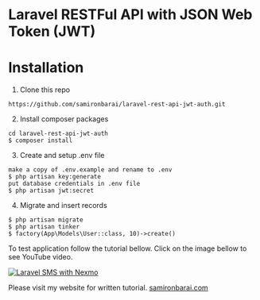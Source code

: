 # Laravel RESTFul API with JSON Web Token (JWT)

# Installation
1. Clone this repo
```
https://github.com/samironbarai/laravel-rest-api-jwt-auth.git
```

2. Install composer packages
```
cd laravel-rest-api-jwt-auth
$ composer install
```

3. Create and setup .env file
```
make a copy of .env.example and rename to .env
$ php artisan key:generate
put database credentials in .env file
$ php artisan jwt:secret
```

4. Migrate and insert records
```
$ php artisan migrate
$ php artisan tinker
$ factory(App\Models\User::class, 10)->create()
```
To test application follow the tutorial bellow.
Click on the image bellow to see YouTube video.

[![Laravel SMS with Nexmo](https://img.youtube.com/vi/jF9wdF0sViI/0.jpg)](https://www.youtube.com/watch?v=jF9wdF0sViI) 

Please visit my website for written tutorial.
[samironbarai.com](https://samironbarai.com/tutorials/laravel-7-restful-api-with-json-web-token-jwt) 
